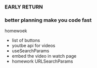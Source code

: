 

### EARLY RETURN
### better planning make you code fast

homewoek
- list of buttons
- youtbe api for videos
- useSearchParams
- embed the video in watch page
- homework URLSearchParams